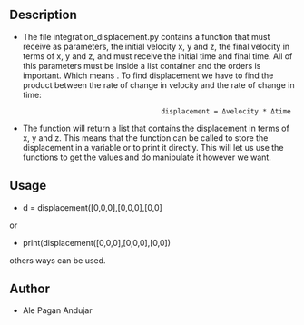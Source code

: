 ## Description

- The file integration_displacement.py contains a function that must receive as parameters, the initial velocity x, y and z, the final velocity 
in terms of x, y and z, and must receive the initial time and final time. All of this parameters must be inside a list container and the orders is important. Which means . To find displacement we have to find the product between the rate of change in velocity and the rate of change in time:
                  
                                        displacement = Δvelocity * Δtime
                                                  
- The function will return a list that contains the displacement in terms of x, y and z. This means that the function can be called to store the displacement in a variable or to print it directly. This will let us use the functions to get the values and do manipulate it however we want.
                                                  
## Usage

- d = displacement([0,0,0],[0,0,0],[0,0]

or

- print(displacement([0,0,0],[0,0,0],[0,0])

others ways can be used.


## Author

- Ale Pagan Andujar
